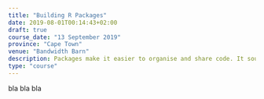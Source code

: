 ```yaml
---
title: "Building R Packages"
date: 2019-08-01T00:14:43+02:00
draft: true
course_date: "13 September 2019"
province: "Cape Town"
venue: "Bandwidth Barn"
description: Packages make it easier to organise and share code. It sounds complicated but with some help, you'll learn that it’s not. Let us show you the ins and outs of building R packages.
type: "course"
---
```


bla bla bla 